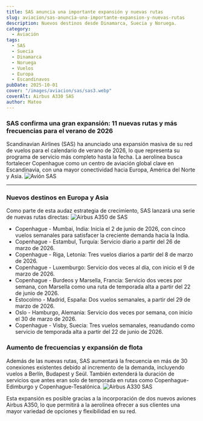```yaml
---
title: SAS anuncia una importante expansión y nuevas rutas
slug: aviacion/sas-anuncia-una-importante-expansion-y-nuevas-rutas
description: Nuevos destinos desde Dinamarca, Suecia y Noruega.
category:
  - Aviación
tags:
  - SAS
  - Suecia
  - Dinamarca
  - Noruega
  - Vuelos
  - Europa
  - Escandinavos
pubDate: 2025-10-01
cover: "/images/aviacion/sas/sas3.webp"
coverAlt: Airbus A330 SAS
author: Mateo
---
```


### SAS confirma una gran expansión: 11 nuevas rutas y más frecuencias para el verano de 2026

Scandinavian Airlines (SAS) ha anunciado una expansión masiva de su red de vuelos para el calendario de verano de 2026, lo que representa su programa de servicio más completo hasta la fecha. La aerolínea busca fortalecer Copenhague como un centro de aviación global clave en Escandinavia, con una mayor conectividad hacia Europa, América del Norte y Asia.
<img src="/images/aviacion/sas/sas1.webp" alt="Avión SAS">
***

### Nuevos destinos en Europa y Asia

Como parte de esta audaz estrategia de crecimiento, SAS lanzará una serie de nuevas rutas directas:
<img src="/images/aviacion/sas/sas2.webp" alt="Airbus A350 de SAS">

* Copenhague - Mumbai, India: Inicia el 2 de junio de 2026, con cinco vuelos semanales para satisfacer la creciente demanda hacia la India.
* Copenhague - Estambul, Turquía: Servicio diario a partir del 26 de marzo de 2026.
* Copenhague - Riga, Letonia: Tres vuelos diarios a partir del 8 de marzo de 2026.
* Copenhague - Luxemburgo: Servicio dos veces al día, con inicio el 9 de marzo de 2026.
* Copenhague - Burdeos y Marsella, Francia: Servicio dos veces por semana, con Marsella como una ruta de temporada alta a partir del 22 de junio de 2026.
* Estocolmo - Madrid, España: Dos vuelos semanales, a partir del 29 de marzo de 2026.
* Oslo - Hamburgo, Alemania: Servicio dos veces por semana, con inicio el 30 de marzo de 2026.
* Copenhague - Visby, Suecia: Tres vuelos semanales, reanudando como servicio de temporada alta a partir del 22 de junio de 2026.

### Aumento de frecuencias y expansión de flota

Además de las nuevas rutas, SAS aumentará la frecuencia en más de 30 conexiones existentes debido al incremento de la demanda, incluyendo vuelos a Berlín, Budapest y Seúl. También extenderá la duración de servicios que antes eran solo de temporada en rutas como Copenhague-Edimburgo y Copenhague-Tesalónica.
<img src="/images/aviacion/sas/SAS_a330-984x554.jpg" alt="Airbus A330 SAS">

Esta expansión es posible gracias a la incorporación de dos nuevos aviones Airbus A350, lo que permitirá a la aerolínea ofrecer a sus clientes una mayor variedad de opciones y flexibilidad en su red.
